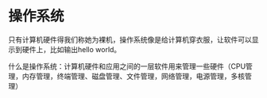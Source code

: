 # 操作系统

只有计算机硬件得我们称她为裸机，操作系统像是给计算机穿衣服，让软件可以显示到硬件上，比如输出hello world。

什么是操作系统：计算机硬件和应用之间的一层软件用来管理一些硬件（CPU管理，内存管理，终端管理、磁盘管理、文件管理，网络管理，电源管理，多核管理）

